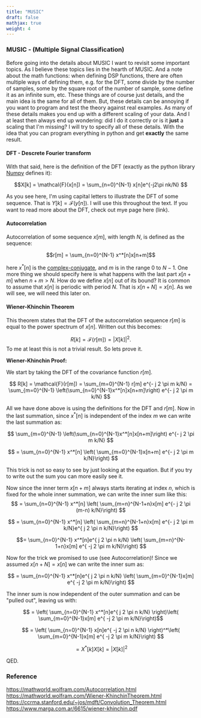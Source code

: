 ```yaml
---
title: "MUSIC"
draft: false
mathjax: true
weight: 4
---
```


### MUSIC - (Multiple Signal Classification)

Before going into the details about MUSIC I want to revisit some important topics. As I believe these topics lies in the hearth of MUSIC. 
And a note about the math functions: when defining DSP functions, there are often multiple ways of defining them, e.g. for the DFT, some divide by the number of samples, some by the square root of the number of sample, some define it as an infinite sum, etc. These things are of course just details, and the main idea is the same for all of them. But, these details can be annoying if you want to program and test the theory against real examples. As many of these details makes you end up with a different scaling of your data. And I at least then always end up wondering: did I do it correctly or is it **just** a scaling that I'm missing? I will try to specify all of these details. With the idea that you can program everything in python and get **exactly** the same result. 


#### DFT - Descrete Fourier transform 
With that said, here is the definition of the DFT (exactly as the python library [Numpy](https://numpy.org/doc/stable/reference/routines.fft.html) defines it):

$$X[k] = \mathcal{F}(x[n]) = \sum_{n=0}^{N-1} x[n]e^{-j2\pi nk/N} $$

As you see here, I'm using capital letters to illustrate the DFT of some sequence. That is $Y[k] = \mathcal{F}(y[n])$. I will use this throughout the text.
If you want to read more about the DFT, check out mye page here (link).

#### Autocorrelation
Autocorrelation of some sequence $x[m]$, with length $N$, is defined as the sequence:

$$r[m] = \sum_{n=0}^{N-1} x^*[n]x[n+m]$$

here $x^* [n]$ is the [complex-conjugate](https://mathworld.wolfram.com/ComplexConjugate.html), and $m$ is in the range $0$ to $N-1$.
One more thing we should specify here is what happens with the last part $x[n+m]$ when $n+m>N$. How do we define $x[n]$ out of its bound? It is common to assume that $x[n]$ is periodic with period $N$. That is $x[n+N] = x[n]$. As we will see, we will need this later on.

#### Wiener-Khinchin Theorem 
This theorem states that the DFT of the autocorrelation sequence $r[m]$ is equal to the power spectrum of $x[n]$. Written out this becomes:

$$ R[k] = \mathcal{F}(r[m]) = |X[k]|^2.$$
To me at least this is not a trivial result. So lets prove it.

**Wiener-Khinchin Proof:**

We start by taking the DFT of the covariance function $r[m]$.

$$ R[k] = \mathcal{F}(r[m]) = \sum_{m=0}^{N-1} r[m] e^{- j 2 \pi m k/N} = \sum_{m=0}^{N-1} \left(\sum_{n=0}^{N-1}x^*[n]x[n+m]\right) e^{- j 2 \pi m k/N} $$

All we have done above is using the definitions for the DFT and $r[m]$. Now in the last summation, since $x^*[n]$ is independent of the index $m$ we can write the last summation as:

$$ \sum_{m=0}^{N-1} \left(\sum_{n=0}^{N-1}x^*[n]x[n+m]\right) e^{- j 2 \pi m k/N} $$

$$ = \sum_{n=0}^{N-1} x^*[n] \left( \sum_{m=0}^{N-1}x[n+m] e^{- j 2 \pi m k/N}\right) $$

This trick is not so easy to see by just looking at the equation. But if you try to write out the sum you can more easily see it.

Now since the inner term $x[n+m]$ always starts iterating at index $n$, which is fixed for the whole inner summation, we can write the inner sum like this:
$$ = \sum_{n=0}^{N-1} x^*[n] \left( \sum_{m=n}^{N-1+n}x[m] e^{- j 2 \pi (m-n) k/N}\right) $$

$$ = \sum_{n=0}^{N-1} x^*[n] \left( \sum_{m=n}^{N-1+n}x[m] e^{- j 2 \pi m k/N}e^{ j 2 \pi n k/N}\right) $$

$$= \sum_{n=0}^{N-1} x^*[n]e^{ j 2 \pi n k/N} \left( \sum_{m=n}^{N-1+n}x[m] e^{ -j 2 \pi m k/N}\right) $$

Now for the trick we promised to use (see Autocorrelation)! Since we assumed $x[n+N] = x[n]$ we can write the inner sum as:

$$ = \sum_{n=0}^{N-1} x^*[n]e^{ j 2 \pi n k/N} \left( \sum_{m=0}^{N-1}x[m] e^{ -j 2 \pi m k/N}\right) $$

The inner sum is now independent of the outer summation and can be "pulled out", leaving us with:

$$ = \left( \sum_{n=0}^{N-1} x^*[n]e^{ j 2 \pi n k/N} \right)\left( \sum_{m=0}^{N-1}x[m] e^{ -j 2 \pi m k/N}\right)$$

$$ = \left( \sum_{n=0}^{N-1} x[n]e^{ -j 2 \pi n k/N} \right)^*\left( \sum_{m=0}^{N-1}x[m] e^{ -j 2 \pi m k/N}\right) $$ 

$$ = X^*[k]X[k] = |X[k]|^2 $$ 

QED.

### Reference
https://mathworld.wolfram.com/Autocorrelation.html
https://mathworld.wolfram.com/Wiener-KhinchinTheorem.html
https://ccrma.stanford.edu/~jos/mdft/Convolution_Theorem.html
https://www.marga.com.ar/6615/wiener-khinchin.pdf
